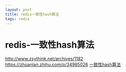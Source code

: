 ```yaml
--- 
layout: post 
title: redis一致性hash算法 
tags: redis 
---
```

# redis-一致性hash算法
http://www.zsythink.net/archives/1182
https://zhuanlan.zhihu.com/p/34985026
[一致性hash算法](https://blog.csdn.net/cywosp/article/details/23397179)
